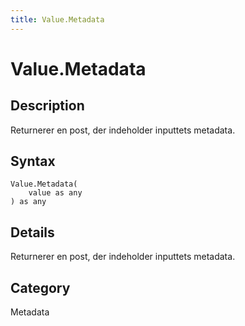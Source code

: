 ```yaml
---
title: Value.Metadata
---
```


# Value.Metadata


## Description

Returnerer en post, der indeholder inputtets metadata.


## Syntax

```powerquery
Value.Metadata(
    value as any
) as any
```


## Details

Returnerer en post, der indeholder inputtets metadata.



## Category
Metadata
